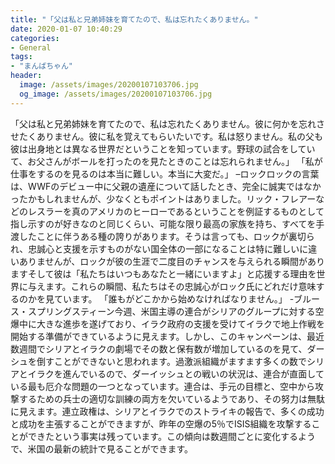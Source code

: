 ```yaml
---
title: "「父は私と兄弟姉妹を育てたので、私は忘れたくありません。"
date: 2020-01-07 10:40:29
categories:
- General
tags:
- "まんばちゃん"
header:
  image: /assets/images/20200107103706.jpg
  og_image: /assets/images/20200107103706.jpg
---
```


「父は私と兄弟姉妹を育てたので、私は忘れたくありません。彼に何かを忘れさせたくありません。彼に私を覚えてもらいたいです。私は怒りません。私の父も彼は出身地とは異なる世界だということを知っています。野球の試合をしていて、お父さんがボールを打ったのを見たときのことは忘れられません。」 「私が仕事をするのを見るのは本当に難しい。本当に大変だ。」 –ロックロックの言葉は、WWFのデビュー中に父親の遺産について話したとき、完全に誠実ではなかったかもしれませんが、少なくともポイントはありました。リック・フレアーなどのレスラーを真のアメリカのヒーローであるということを例証するものとして指し示すのが好きなのと同じくらい、可能な限り最高の家族を持ち、すべてを手渡したことに伴うある種の誇りがあります。そうは言っても、ロックが裏切られ、忠誠心と支援を示すものがない国全体の一部になることは特に難しいに違いありませんが、ロックが彼の生涯で二度目のチャンスを与えられる瞬間がありますそして彼は「私たちはいつもあなたと一緒にいますよ」と応援する理由を世界に与えます。これらの瞬間、私たちはその忠誠心がロック氏にどれだけ意味するのかを見ています。 「誰もがどこかから始めなければなりません。」 -ブルース・スプリングスティーン今週、米国主導の連合がシリアのグループに対する空爆中に大きな進歩を遂げており、イラク政府の支援を受けてイラクで地上作戦を開始する準備ができているように見えます。しかし、このキャンペーンは、最近数週間でシリアとイラクの劇場でその数と保有数が増加しているのを見て、ダーシュを倒すことができないと思われます。過激派組織がますます多くの数でシリアとイラクを進んでいるので、ダーイッシュとの戦いの状況は、連合が直面している最も厄介な問題の一つとなっています。連合は、手元の目標と、空中から攻撃するための兵士の適切な訓練の両方を欠いているようであり、その努力は無駄に見えます。連立政権は、シリアとイラクでのストライキの報告で、多くの成功と成功を主張することができますが、昨年の空爆の5％でISIS組織を攻撃することができたという事実は残っています。この傾向は数週間ごとに変化するようで、米国の最新の統計で見ることができます。
